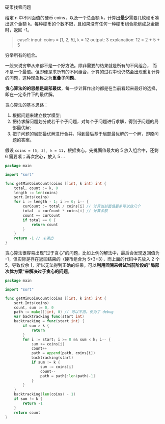 
硬币找零问题

给定 n 中不同面值的硬币 coins，以及一个总金额 k，计算出**最少**需要几枚硬币凑出这个金额 k。每种硬币的个数不限，且如果没有任何一种硬币组合能组成总金额时，返回 -1。

> case1:
> input: coins = [1, 2, 5], k = 12
> output: 3
> explanation: 12 = 2 + 5 + 5

穷举所有的组合。

一般来说穷举从来都不是一个好方法。除非需要的结果就是所有的不同组合， 而不是一个最值。但即便是求所有的不同组合，计算的过程中也仍然会出现重复计算的问题，这种现象称之为**重叠子问题**。

**贪心算法的的思想是局部最优**，每一步计算作出的都是在当前看起来最好的选择，即在一定条件下的最优解。

贪心算法的基本思路：
1. 根据问题来建立数学模型;
2. 把待求解问题划分成若干个子问题，对每个子问题进行求解，得到子问题的局部最优解;
3. 把子问题的局部最优解进行合并，得到最后基于局部最优解的一个解，即原问题的答案。

假设 `coins = [5, 3], k = 11`，根据贪心，先挑面值最大的 5 放入组合中，还剩 6 需要凑；再次贪心，放入 5 ...

```go
package main

import "sort"

func getMinCoinCount(coins []int, k int) int {
    total, count := k, 0
    length := len(coins)
    sort.Ints(coins)
    for i := length - 1; i >= 0; i-- {
        curCount := total / coins[i] // 计算当前面值最多可以放几个
        total -= curCount * coins[i] // 计算余额
        count += curCount
        if total == 0 {
            return count
        }
    }
    return -1 // 未凑出
}
```

贪心算法很容易出现"过于贪心"的问题，比如上例的解法中，最后会发现返回值为 -1，但实际是存在返回结果的（硬币组合为 5+3+3），而上面的代码中先放入 2 个 5，导致仅余 1，所以无法得到正确的结果。可以**利用回溯来尝试当前阶段的"局部次优方案"来解决过于贪心的问题**。

```go
package main

import "sort"

func getMinCoinCount(coins []int, k int) int {
	sort.Ints(coins)
	count, sum := 0, 0
	path := make([]int, 0) // 可以不用，仅为了 debug
	var backtracking func(start int)
	backtracking = func(start int) {
		if sum > k {
			return
		}
		for i := start; i >= 0 && sum < k; i-- {
			sum += coins[i]
			count++
			path = append(path, coins[i])
			backtracking(start)
			if sum != k {
				sum -= coins[i]
				count--
				path = path[:len(path)-1]
			}
		}
	}
	backtracking(len(coins) - 1)
	if sum != k {
		return -1
	}
	return count
}
```

